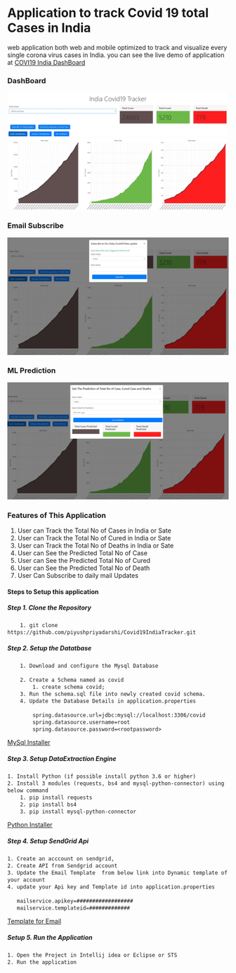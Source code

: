 # Application to track Covid 19 total Cases in India

web application both web and mobile optimized to track and visualize every single corona virus cases in India.
you can see the live demo of application at [COVI19 India DashBoard](https://piyushpriyadarshi.com/covid19/ "COVI19 India DashBoard")

### DashBoard

![Dashboard!](https://github.com/piyushpriyadarshi/Covid19IndiaTracker/blob/master/screenshots/dashboard.JPG "COVI19 India DashBoard")


### Email Subscribe
![Email Subscription!](https://github.com/piyushpriyadarshi/Covid19IndiaTracker/blob/master/screenshots/email.JPG "COVI19 India DashBoard")


### ML Prediction
![Email Subscription!](https://github.com/piyushpriyadarshi/Covid19IndiaTracker/blob/master/screenshots/mlprediction.JPG "COVI19 India DashBoard")


### Features of This Application
1. User can Track the Total No of Cases in India or Sate 
2. User can Track the Total No of Cured in India or Sate 
3. User can Track the Total No of Deaths in India or Sate 
4. User can See the Predicted  Total No of Case 
5. User can See the Predicted  Total No of Cured 
6. User can See the Predicted  Total No of Death 
7. User Can Subscribe to daily mail Updates



#### Steps to Setup this application

##### Step 1. Clone the Repository
        1. git clone https://github.com/piyushpriyadarshi/Covid19IndiaTracker.git

##### Step 2. Setup the Datatbase

        1. Download and configure the Mysql Database 
  
        2. Create a Schema named as covid 
            1. create schema covid;
        3. Run the schema.sql file into newly created covid schema.
        4. Update the Database Details in application.properties 
        
            spring.datasource.url=jdbc:mysql://localhost:3306/covid
            spring.datasource.username=root
            spring.datasource.password=<rootpassword>

[MySql Installer](https://dev.mysql.com/downloads/installer/ "MySql Installler")        

##### Step 3. Setup DataExtraction Engine 

    1. Install Python (if possible install python 3.6 or higher)
    2. Install 3 modules (requests, bs4 and mysql-python-connector) using below command
        1. pip install requests
        2. pip install bs4
        3. pip install mysql-python-connector
     
[Python Installer](https://www.python.org/downloads/ "Python Installler")       
     

##### Step 4. Setup SendGrid Api

    1. Create an acccount on sendgrid,
    2. Create API from Sendgrid account
    3. Update the Email Template  from below link into Dynamic template of your account
    4. update your Api key and Template id into application.properties
    
       mailservice.apikey=##################
       mailservice.templateid=#############
    
    
[Template for Email](/EmailTemplate/EmailTemplate.html "MySql Installler")   
    

  
##### Setup 5. Run the Application

    1. Open the Project in Intellij idea or Eclipse or STS
    2. Run the application
 




